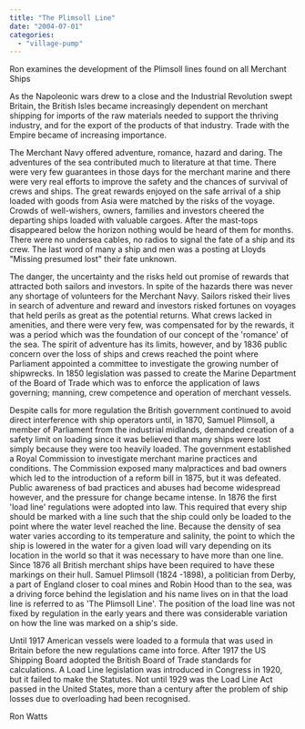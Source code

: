 ```yaml
---
title: "The Plimsoll Line"
date: "2004-07-01"
categories: 
  - "village-pump"
---
```


Ron examines the development of the Plimsoll lines found on all Merchant Ships

As the Napoleonic wars drew to a close and the Industrial Revolution swept Britain, the British Isles became increasingly dependent on merchant shipping for imports of the raw materials needed to support the thriving industry, and for the export of the products of that industry. Trade with the Empire became of increasing importance.

The Merchant Navy offered adventure, romance, hazard and daring. The adventures of the sea contributed much to literature at that time. There were very few guarantees in those days for the merchant marine and there were very real efforts to improve the safety and the chances of survival of crews and ships. The great rewards enjoyed on the safe arrival of a ship loaded with goods from Asia were matched by the risks of the voyage. Crowds of well-wishers, owners, families and investors cheered the departing ships loaded with valuable cargoes. After the mast-tops disappeared below the horizon nothing would be heard of them for months. There were no undersea cables, no radios to signal the fate of a ship and its crew. The last word of many a ship and men was a posting at Lloyds "Missing presumed lost" their fate unknown.

The danger, the uncertainty and the risks held out promise of rewards that attracted both sailors and investors. In spite of the hazards there was never any shortage of volunteers for the Merchant Navy. Sailors risked their lives in search of adventure and reward and investors risked fortunes on voyages that held perils as great as the potential returns. What crews lacked in amenities, and there were very few, was compensated for by the rewards, it was a period which was the foundation of our concept of the 'romance' of the sea. The spirit of adventure has its limits, however, and by 1836 public concern over the loss of ships and crews reached the point where Parliament appointed a committee to investigate the growing number of shipwrecks. In 1850 legislation was passed to create the Marine Department of the Board of Trade which was to enforce the application of laws governing; manning, crew competence and operation of merchant vessels.

Despite calls for more regulation the British government continued to avoid direct interference with ship operators until, in 1870, Samuel Plimsoll, a member of Parliament from the industrial midlands, demanded creation of a safety limit on loading since it was believed that many ships were lost simply because they were too heavily loaded. The government established a Royal Commission to investigate merchant marine practices and conditions. The Commission exposed many malpractices and bad owners which led to the introduction of a reform bill in 1875, but it was defeated. Public awareness of bad practices and abuses had become widespread however, and the pressure for change became intense. In 1876 the first 'load line' regulations were adopted into law. This required that every ship should be marked with a line such that the ship could only be loaded to the point where the water level reached the line. Because the density of sea water varies according to its temperature and salinity, the point to which the ship is lowered in the water for a given load will vary depending on its location in the world so that it was necessary to have more than one line. Since 1876 all British merchant ships have been required to have these markings on their hull. Samuel Plimsoll (1824 -1898), a politician from Derby, a part of England closer to coal mines and Robin Hood than to the sea, was a driving force behind the legislation and his name lives on in that the load line is referred to as 'The Plimsoll Line'. The position of the load line was not fixed by regulation in the early years and there was considerable variation on how the line was marked on a ship's side.

Until 1917 American vessels were loaded to a formula that was used in Britain before the new regulations came into force. After 1917 the US Shipping Board adopted the British Board of Trade standards for calculations. A Load Line legislation was introduced in Congress in 1920, but it failed to make the Statutes. Not until 1929 was the Load Line Act passed in the United States, more than a century after the problem of ship losses due to overloading had been recognised.

Ron Watts
